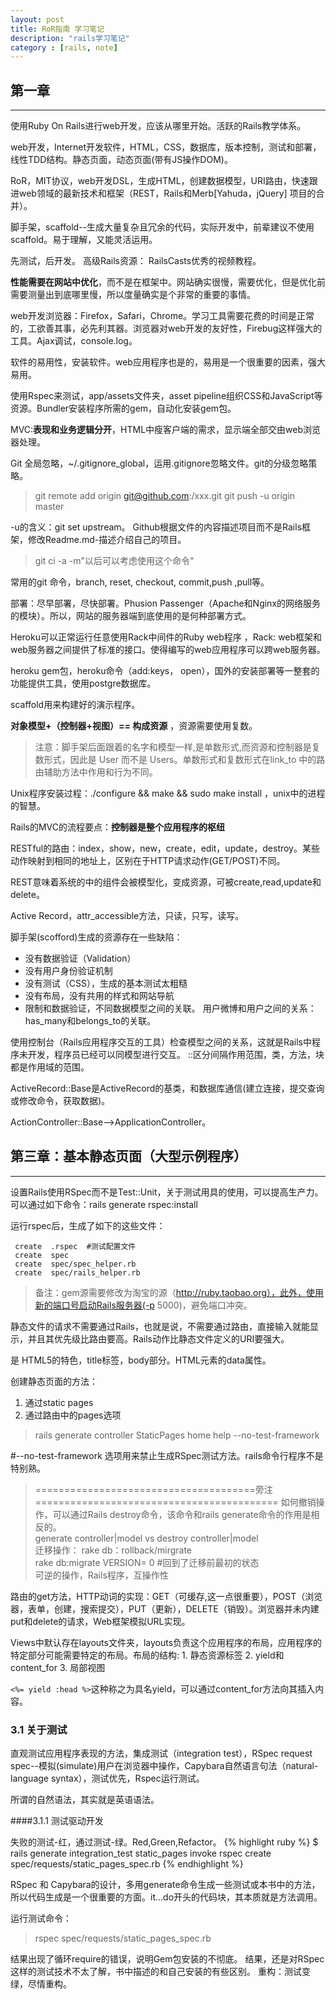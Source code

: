 ```yaml
---
layout: post
title: RoR指南 学习笔记
description: "rails学习笔记"
category : [rails, note]
---
```


## 第一章 
----

使用Ruby On Rails进行web开发，应该从哪里开始。活跃的Rails教学体系。

web开发，Internet开发软件，HTML，CSS，数据库，版本控制，测试和部署，线性TDD结构。静态页面，动态页面(带有JS操作DOM)。

RoR，MIT协议，web开发DSL，生成HTML，创建数据模型，URI路由，快速跟进web领域的最新技术和框架（REST，Rails和Merb[Yahuda，jQuery] 项目的合并）。

脚手架，scaffold--生成大量复杂且冗余的代码，实际开发中，前辈建议不使用scaffold。易于理解，又能灵活运用。

先测试，后开发。 高级Rails资源： RailsCasts优秀的视频教程。
 
**性能需要在网站中优化**，而不是在框架中。网站确实很慢，需要优化，但是优化前需要测量出到底哪里慢，所以度量确实是个非常的重要的事情。

web开发浏览器：Firefox，Safari，Chrome。学习工具需要花费的时间是正常的，工欲善其事，必先利其器。浏览器对web开发的友好性，Firebug这样强大的工具。Ajax调试，console.log。
 
软件的易用性，安装软件。web应用程序也是的，易用是一个很重要的因素，强大易用。

使用Rspec来测试，app/assets文件夹，asset pipeline组织CSS和JavaScript等资源。Bundler安装程序所需的gem，自动化安装gem包。

MVC:**表现和业务逻辑分开**，HTML中瘦客户端的需求，显示端全部交由web浏览器处理。

Git 全局忽略，~/.gitignore_global，运用.gitignore忽略文件。git的分级忽略策略。

> git remote add origin git@github.com:<username>/xxx.git
> git push -u origin master

-u的含义：git set upstream。 Github根据文件的内容描述项目而不是Rails框架，修改Readme.md-描述介绍自己的项目。

> git ci -a -m"以后可以考虑使用这个命令"

常用的git 命令，branch, reset, checkout, commit,push ,pull等。

部署：尽早部署，尽快部署。Phusion Passenger（Apache和Nginx的网络服务的模块）。所以，网站的服务器端到底使用的是何种部署方式。

Heroku可以正常运行任意使用Rack中间件的Ruby web程序 ，Rack: web框架和web服务器之间提供了标准的接口。使得编写的web应用程序可以跨web服务器。

heroku gem包，heroku命令（add:keys， open），国外的安装部署等一整套的功能提供工具，使用postgre数据库。

 scaffold用来构建好的演示程序。

**对象模型+（控制器+视图）== 构成资源** ，资源需要使用复数。

> 注意：脚手架后面跟着的名字和模型一样,是单数形式,而资源和控制器是复数形式，因此是 User 而不是 Users。单数形式和复数形式在link_to 中的路由辅助方法中作用和行为不同。

Unix程序安装过程：./configure && make && sudo make install ，unix中的进程的智慧。

Rails的MVC的流程要点：**控制器是整个应用程序的枢纽**

RESTful的路由：index，show，new，create，edit，update，destroy。某些动作映射到相同的地址上，区别在于HTTP请求动作(GET/POST)不同。

REST意味着系统的中的组件会被模型化，变成资源，可被create,read,update和delete。

Active Record，attr_accessible方法，只读，只写，读写。

脚手架(scofford)生成的资源存在一些缺陷：

- 没有数据验证（Validation）
- 没有用户身份验证机制
- 没有测试（CSS），生成的基本测试太粗糙
- 没有布局，没有共用的样式和网站导航
- 限制和数据验证，不同数据模型之间的关联。 用户微博和用户之间的关系：has_many和belongs_to的关联。

使用控制台（Rails应用程序交互的工具）检查模型之间的关系，这就是Rails中程序未开发，程序员已经可以同模型进行交互。 ::区分间隔作用范围，类，方法，块都是作用域的范围。

ActiveRecord::Base是ActiveRecord的基类，和数据库通信(建立连接，提交查询或修改命令，获取数据)。

ActionController::Base-->ApplicationController。

## 第三章：基本静态页面（大型示例程序）
----

设置Rails使用RSpec而不是Test::Unit，关于测试用具的使用，可以提高生产力。可以通过如下命令：rails generate rspec:install

运行rspec后，生成了如下的这些文件：

     create  .rspec  #测试配置文件
     create  spec
     create  spec/spec_helper.rb
     create  spec/rails_helper.rb

> 备注：gem源需要修改为淘宝的源（http://ruby.taobao.org），此外，使用新的端口号启动Rails服务器(-p 5000)，避免端口冲突。

静态文件的请求不需要通过Rails，也就是说，不需要通过路由，直接输入就能显示，并且其优先级比路由要高。Rails动作比静态文件定义的URI要强大。

<!DOCTYPE html> 是 HTML5的特色，title标签，body部分。HTML元素的data属性。

创建静态页面的方法：

1. 通过static pages 
2. 通过路由中的pages选项

> rails generate controller StaticPages home help --no-test-framework

#--no-test-framework 选项用来禁止生成RSpec测试方法。rails命令行程序不是特别熟。

> ======================================旁注==========================================
> 如何撤销操作，可以通过Rails destroy命令，该命令和rails generate命令的作用是相反的。  
> generate controller|model  vs destroy  controller|model  
> 迁移操作： rake db：rollback/mirgrate  
> rake db:migrate VERSION= 0  #回到了迁移前最初的状态  
> 可逆的操作，Rails程序，互操作性

路由的get方法，HTTP动词的实现：GET（可缓存,这一点很重要），POST（浏览器，表单，创建，搜索提交），PUT（更新），DELETE（销毁）。浏览器并未内建put和delete的请求，Web框架模拟URL实现。

Views中默认存在layouts文件夹，layouts负责这个应用程序的布局，应用程序的特定部分可能需要特定的布局。布局的结构: 1. 静态资源标签 2. yield和content_for 3. 局部视图

`<%= yield :head %>`这种称之为具名yield，可以通过content_for方法向其插入内容。


### 3.1 关于测试

直观测试应用程序表现的方法，集成测试（integration test），RSpec request spec--模拟(simulate)用户在浏览器中操作，Capybara自然语言句法（natural-language syntax），测试优先，Rspec运行测试。

所谓的自然语法，其实就是英语语法。

####3.1.1 测试驱动开发

失败的测试-红，通过测试-绿。Red,Green,Refactor。
{% highlight ruby %}
$ rails generate integration_test static_pages
invoke  rspec
create  spec/requests/static_pages_spec.rb
{% endhighlight %}

RSpec 和 Capybara的设计，多用generate命令生成一些测试或本书中的方法，所以代码生成是一个很重要的方面。it...do开头的代码块，其本质就是方法调用。

运行测试命令：

>  rspec spec/requests/static_pages_spec.rb

结果出现了循环require的错误，说明Gem包安装的不彻底。
结果，还是对RSpec这样的测试技术不太了解，书中描述的和自己安装的有些区别。
重构：测试变绿，尽情重构。<title>标签对**搜索引擎优化**很重要。
通过句法验证的页面，静态HTML。

#### 3.1.2 嵌入式Ruby

去掉重复代码，网页动态添加内容的主要模板系统（另一套为haml，模板系统对应模板的处理引擎）。静态页面的代码充满了重复，Don’t Repeat Yourself。

`<% %>`和`<%= %>`都是会执行其他代码的。content_for不能很好的和asset pipeline(压缩打包web应用程序的资源)中工作。 application.html.erb中的内容：

     <!DOCTYPE html>
     <html>
     <head>
       <title>SampleApp</title>
       <%= stylesheet_link_tag    "application", :media => "all" %>
       <%= javascript_include_tag "application" %>
       <%= csrf_meta_tags %>
     </head>
     <body>
     <%= yield %>  #执行代码块
     </body>
     </html>

Rspec每次都会加载整个Rails环境，

stylesheet_link_tag，一个很重要的事情就是，Rails提供的诸多的辅助方法，回想之前写代码都不参考API文档的，就这样，也度过了两个月的光景，切为不可。从今天起，每日打开API文档，学习研究文档。

javascript_include_tag，添加对js库的应用。

可以自行编写辅助函数，根据辅助函数的使用范围，将其组织到不同的模块中，各个独立的控制器helper类中，application的helper方法。

## 第4章 Rails之后的Ruby
----

 Rails控制台学习Ruby，同Rails应用程序交互的命令行，基于irb开发，具有Ruby的全部能力。Ctrl+C结束当前命令,Ctrl+D退出控制台。单双引号创建字符串，双引号的插值操作（#），单引号是真正的字面值。

 Ruby中的一切皆对象，对象通过方法调用传递消息。布尔值的相关操作符：&&、||、！。Nil是除了false以外，唯一一个布尔值为假的，Ruby非显式返回最后一个语句的值。

 URI通过路由规则映射到动作上，控制器中的帮助函数可在视图中使用。

 Web应用程序一般都是处理字符串(更恰当的说是文本)，也需要生成字符串的数据类型。split，join。Range通常用来获取一组数组元素，枚举类型-块（闭包，匿名函数）
。
 **表示幂，Hash（作为最后一个参数时，花括号可省），Symbol（Ruby特有的数据类型，易于比较，同符号表有关系），数组。

 inspect：自省方法; 特殊函数引入样式表：stylesheet_link_tag。

### 4.1 Ruby的类

 Ruby，其他面向对象编程语言，类组织方法，实例化创建对象。Ruby拥有可以修改内置类的强大功能-开放类。

 S.palindrome? #可以响应palindrome方法。JavaScript:内置类原型对象扩展类（prototype.js）。

 控制器动作无返回值，动作的目的是渲染网页(render某个具体的页面)。Rails（独特的视角）是用Ruby写的，但其不是Ruby。控制器的继承关系，理解层次(Application以及具体的个定控制器)。

 attr_accessor :name, :email #getter和setter方法。使用哈希初始化对象，mass assignment-并行赋值，最大话单行语句的表现里，Rails中很常用。

## 第5章 布局
----

Bootstrap框架（web设计框架），自定义样式表，局部视图（partial）,Rails路由，asset pipeline，RSpec技术重构，注册。

布局中添加结构，CSS基本样式，局部视图保持布局文件结构清晰。用户界面的**统筹安排**，网页构思图(mockup)-线框图，草图设计，产品经理的活。

> 思考：ERb模板和最终生成的HTML的关联。

程序中使用了HTML5，IE浏览器的条件注释，HTML5 shim(JS解释HTML标签，为了能在IE中使用HTML5的标签和属性)。

HTML元素可以指定ID和class，CSS样式使用，class可以多次使用，id只能用一次，可为同一元素指定多个class。无论是ID，还是Class，在css的样式控制中都很重要。

在Application的erb中，很多的样式在Bootstrap中具有**特殊的意义**。link_to第一个参数是链接文本，第二个参数是链接地址，第三个是可选的Hash表-使用hash参数相当的灵活。

Alt属性内容在图片(img_tag)无法加载时显示，HTML标准必须，Rails默认加上。

Boostrap框架：Boostrap-sass gem包，Boostrap本身使用less动态生成样式表，Rails的asset pipeline默认支持Sass，Boostrap-sass将LESS转换成Sass 格式。Asset pipeline中也可使用LESS（less-rails-bootstrap）。

app/assets/ 目录是asset pipeline中一部分。此外，vendor/assets也是其中的一部分。

> 问题：在使用boostrap的时候报错了：Sass::SyntaxError in Static_pages#home，说是找不到boostrap，找了一圈，没找到解决方法，重新看了一下，看到说，需要重启一下服务器，于是就重启了一下服务器，发现样式显示了，但和书上有些不同，修改了一下'bootstrap-sass'的版本之后，就一致了。这里，gem包版本的精确控制很重要。

一些与boostrap相关的gem包：

- bootstrap-sass 以及 less-rails-bootstrap,less-rails
- twitter-bootstrap-rails
- Therubyracer  # ruby封装的v8 javascript执行引擎

在全局引入样式和JS，需要在application.js和application.css中require相关的文件。

 `/*...*/`为css规则添加注释，css样式规则可通过id,class和Html标签(a, buttton, input之类)来指定。

### 5.1 局部视图

 在shared目录中存放不同视图共用的局部视图，or 把每个页面都会用到的视图放在layouts目中，在shared中放置辅助的局部视图。这两种方式对运行都无影响。最终生成的html都是一样的。

 header和footer都是HTML5 新增的标签。

### 5.2 Sass和asset pipeline

Asset pipeline可以显著提高CSS,JavaScript和图片等静态资源文件的生成效率。三个需要了解的特性：资源目录，清单文件（manifest），预处理引擎(preproccessor engine)。

Rails 3.1之后，静态文件的三个标准目录：

* app/assets:存放当前应用程序用到的资源文件
* lib/assets:存放开发团队自己开发的代码库用到的资源文件
* vendor/assets:存放第三方代码库用到的资源文件

清单文件告述Rails如何将其合并成一个文件（sprockets只适合CSS和JavaScript，不会处理图片）。Sprockets通过注释加载相应的文件：


* **require_tree**  会将app/assets/stylesheets目录下所有的CSS文件都引入应用程序样式表。
* **require_self** 会将application.css这个文件也加载进来。

预处理引擎：sass，coffee，erb。预处理引擎是可以连在一起使用的，比如：foobar.js.erb.coffee，从右向左处理，CoffeeScript处理器会先执行，所以，最后生成的是js文件。

Asset pipeline所有的JS代码集中到一个JavaScript中并执行压缩(zip压缩)。

Sass编写css的语言，scss扩展，多方增强CSS的功能（嵌套，变量和Mixin）:

* 嵌套样式：编写果然更加的方便，减少重复出现的标题头。
* 变量：代替重复出现的样式值（颜色等）。LESS中使用@定义变量，Sass使用$定义变量。

 Rails习惯使用命名路由（named routes）来指定连接地址，也就是所谓的xxx_path和xxx_url。

 页面测试：测试标题，css样式之类。路由测试，通读路由文件。
> rails generate controller Users new --no-test-framework #生成控制器
 
> 注意：controller之后的名称的单复数与控制器名字有关。模型（model）和脚手架（scoffold）生成器都会自动创建相应的迁移。

安装annotate 包，得到annotate命令，在模型文件中添加注释，说明模型结构，命令格式：annotate --position before #可以获取数据库schema信息。

attr_accessible标明数据库中可访问的属性，默认模型中所有的属性都是可访问的，attr_accessible避免mass assignment漏洞。

通过控制台与模型进行交互，了解Active Record的功能，js的sandbox模式。

## 第六章 用户模型
----

为网站的用户创建一个数据模型，以及存储数据的方式。用户注册功能，用户资料页面，保护页面--完整的Rails登录和用户验证的页面。功能完整的验证系统，更好的理解验证系统(比如devise)。

Active Record（关系型数据库交互的Ruby库）将用户和数据库隔离开来。

model和controller生成器彼此独立，scofford生成器貌似可以将其整合起来。New的对象保存在内存中，save将其存到数据库(磁盘对应的文件)中。

Active Record中提供的数据操作的方法：new,create,save,find,update,destroy。这些方法都可以接受{}的参数。数据库的操作也无非提供了增删查改这四类的操作。

find_by_email可能效率不高，这需要通过索引来解决。常见的数据库查询方法：first,last,all。 User.reload.email--重置更改的属性。
更新数据：update_attributes - 更新特定属性。

### 6.1 数据验证

几种常见的数据验证：存在性-present，长度-length，格式，唯一性-unqiue 。保证测试检测真正的内容。

> rails console --sandbox #沙箱化的控制台  
> save-valid?-errors.full_messages 

do...end和 { } 效果等价。正则表达式是一门艺术，http://www.rubular.com/ 在线ruby正则表达式编辑器。^$ 和\A\z的头和尾。Email地址是不区分大小写的。

Vim中，非插入模式中，#(shift+3)某个单词会找出当前文件中所有相同的字符。

仅在模型字段中设置的，唯一性验证不足。

> 问题：多次提交请求，存在两条Email一样的地址。解决方案：在数据库中为email建立索引。

Rails风格：每次修改数据库结构都使用迁移(rails g migration name生成空的迁移文件，rake db:migrate运行迁移，注意此时打开rails控制台会锁住数据库)。在存入数据库之前，将Email地址转换为全小写的字母形式。回调函数（callback），Active Record对象生命周期, before_save之类。

数据库索引：创建数据库列时，考虑是否需要对数据库做索引。如果不做索引，就要全表扫描（full-table scan）性能压力将会很大。

### 6.2 安全密码

用户记密码，数据库存加密（bcrypt-ruby）后的密码，获取密码加密对比验证。

添加新的数据库字段：rails generate migration add_password_digest_to_users password_digest:string。

添加password和password_confirmation属性，设置非空，定义authenticate方法，最新的Rails已经集成好了。password_digest字段中存放的是加密后的密码。

> authenticate方法，密码不正确会返回false。

 ##第7章 用户注册
 ----

表单，提交用户注册时信息，REST架构。Rails内置debug方法和params变量-哈希数组。

> debug(params) if Rails.env.development?  #显示在页面之间传递的参数

Rails的三种环境，production,test以及development，可以自己定义新的环境。框架的定义的变量：Rails.xxx(176种方法)。本地服务器和控制台都默认使用的开发环境。

将数据视为资源，可以创建、显示、更新、删除。

REST约定：资源一般是由资源名加唯一标识符表示的。资源对应的路由的名称：

 HTTP请求          |  URI动作  |  具名路由作用
------------------ | --------- | -------------------------------------
 GET /users        | index     | users_path 显示所有用户的页面
 GET /users/1      | show      | user_path(user) 显示某个用户的页面
 GET /users/new    | new       | new_user_path 创建(注册)新用户的页面
 POST /users       | create    | users_path 创建新用户 （表单提交）
 GET /users/1/edit | edit      | edit_user_path(user) 编辑 id 为 1 的用户页面
 PUT /users/1      | update    | user_path(user) 更新用户信息
 DELETE /users/1   | destroy   | user_path(user) 删除用户

测试使用的gem包：factory_girl-用于清空数据中的数据 , gayabra,rspec。
 
BCrypt慢加密算法：延长测试运行时间，但是加密效果更好。

添加Gravatar头像, gravatar_for方法。

使用aside添加侧边栏。

> rake db:reset 将控制台中的数据删除掉  
> 注意: 将数据库清除掉后，需要重启服务器和控制台，才能真正的看到效果

Rails使用authenticity token来防止cross-site request forgery, CSRF，详细参考<http://stackoverflow.com/questions/941594/understand-rails-authenticity-token>

form表单，action和method属性。

params Hash中包含了每次请求的信息，对调试的作用非常的巨大。form_for表单中的输入框的命名与提交的params关系密切。

     <%= form_for(@user) do  |f|  %>
        <%= f.label :name %>
        <%= f.text_field :name %>
    
        <%= f.label :email %>
        <%= f.text_field :email %>
    
        <%= f.label :password %>
        <%= f.password_field :password %>
    
        <%= f.label :password_confirmation, "Confirmation" %>
        <%= f.password_field :password_confirmation %>
        
        <%= f.submit "Create my account", class: "btn btn-large btn-primary" %>
      <% end %>
> 注意: 这里就是一个与模型关系密切的表单。模型对象保存失败后，errors.full_messages中包含了失败的具体信息。

将错误信息编写成测试。pluralize是ActionView::Helpers::TextHelper中提供的方法。将提供的数字和参数文本正确的单复数化。

Rails 还会自动把有错误的字段包含在class为field_with_errors的div元素中。

redirect_to中可以使用@user，而不必使用user_path，这是Rails的智能之处。

Flash消息-显示欢迎之类的消息。Flash消息的代码加入应用程序的布局，整个网站在需要的时候会显示消息。

## 登录和退出
----

登录功能，根据登录状态和当前用户身份定制网站内容，安全机制，

session是两台电脑之间的半永久性连接，可将其视为符合REST架构的资源-CRUD，存在多种失效机制。和模型资源的区别: 模型资源通过数据库持久的存储数据，session则利用cookie(简单文本)存储数据。cookie验证机制。

### Sessions控制器

登录和退出由Session控制器中相应动作处理，表单在new动作中处理，登录向create发送POST请求，退出向destroy发送DELETE请求。

> rails generate controller Sessions --no-test-framework

注册表单和登录表单的区别: 程序中没有Session模型，没有@user变量，需要提供更多信息。

> form_for(:session, url: sessions_path)

表单创建方法: `form_for`以及`form_tag`, `form_for`表单的参数 form_for :person , url: "/xxx" 。:person表示params哈希下的名为person的子哈希，url表示相应的动作。

身份验证的两个方法: 1. Active Record提供的`User.find_by_email` 2. has_secure_password 提供的 authenticate 方法

登录功能：记住我，登录功能超出传统MVC架构，一些函数需要同时在控制器和视图中使用。Ruby的module功能，打包函数。通常辅助函数只能在视图中使用。

Rails session把id保存在remember token中，cookie, User.find(session[:remember_token])

> rails generate migration add_remember_token_to_users 

记忆权，足够长的随机字符串。`SecureRandom#urlsafe_base64`长度为16, 由 A-Z、a-z、0-9、下划线(_)和连字符(-)组成。

cookies Hash和current_user方法。cookie的元素：cookie指定文本，expires指定cookie失效器。cookies以文本的形式保存在浏览器中。

存在浏览器中的验证和服务器通讯时，会导致会话劫持(Firesheep-Firefox的扩展)。

||= 操作符非常能体现Ruby的特性，灵活方便。

> 问题：Routing Error  uninitialized constant ApplicationController::SessionHelper  
> 找了半天，以为是自己路由的辅助方法写错了，找了半天。最后在ApplicationController中发现，自己include的类的方法写错了，不是SessionHelper，而是SessionsHelper。此外，这里报的是uninitialized constant，这里其实表明，class定义的就是名为类名的常量。

浏览器本身并不支持发送 PUT 请求，Rails在POST请求中使用隐藏字段伪造PUT请求。Active Record通过new_record? 方法检测用户是新创建还是已存在于数据库中。

Bootstrap为flash[:notice]、flash[:success]和flash[:error]都提供了样式。

## 附录
----

这个小小的应用程序中使用了这样的一些Gem包，感觉，太过夸张了，居然依赖了这么多的Gem包：

* rake : make类似的工具
* i18n : 国际化需求 
* multi_json 1.10.1
* activesupport, activemodel, actionpack, actionmailer, activerecord, activeresource, rails, railties :这些是Rails的组成部分
* builder : json构建gem包
* erubis : erubis是erb模板处理引擎
* journey : 日志处理??
* rack, rack-cache, rack-test rack-ssl: rack相关的组件。
* hike 
* tilt 
* sprockets相关的gem: uglifier, therubyracer(libv8), coffee-script(execjs)
* javascript相关的工具: coffee-script-source, execjs, coffee-script, jquery-rails
* mime-types 
* polyglot
* treetop
* mail 
* arel 
* tzinfo 
* 资源相关gem包: bootstrap-sass, sass, sass-rails, twitter-bootstrap-rails, less, less-rails
* bundler 
* mini_portile 
* nokogiri : 
* xpath : 客户端中用来提取xml中数据的gem包。此时，ActiveRecord的`to_xml()`并不适用时，服务器端可能使用REXML或xml生成器。
* json : ActiveRecord提供的from_json和to_json，依赖HTTP的两个方法: GET和POST。
* rdoc : ruby的文档构建工具
* thor - rails中命令行生成器构建工具
* commonjs 
* diff-lcs 
* rspec相关: rspec-support,  rspec-core, rspec-expectations, rspec-mocks, rspec-rails, capybara
* sqlite3 数据库驱动程序

复杂了，太多东西需要了解，一个简单的东西，搞得这么复杂一点都不好，所以，我的想法是缩小，简化，提高性能。

后来，看到一篇文章说，为毛存在这么多Gem，这就是Ruby社区的不重复造轮子(DRY)原则的体现。所以，品种繁多的gem包变成了一个个需要学习的对象。
